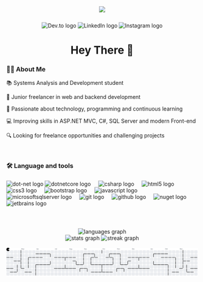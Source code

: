 <div align="center">
  <img height="150" src="https://media0.giphy.com/media/v1.Y2lkPTc5MGI3NjExcXkwbXMxOWRpZGFhNzY5ZHZxZzV3bDk4NmM1amMzNWN3ZzB6NTJnMCZlcD12MV9pbnRlcm5hbF9naWZfYnlfaWQmY3Q9cw/f7omQNmgiyjj5sffvZ/giphy.gif"  />
</div>

###

<div align="center">
  <a href="https://dev.to/mrbarszcz" style="text-decoration: none;">
    <img src="https://img.shields.io/static/v1?message=Dev.to&logo=dev.to&label=&color=0A0A0A&logoColor=white&labelColor=&style=for-the-badge" height="25" alt="Dev.to logo" />
  </a>
  <a href="https://www.linkedin.com/in/marcos-barszcz" style="text-decoration: none;">
    <img src="https://img.shields.io/static/v1?message=LinkedIn&logo=linkedin&label=&color=0077B5&logoColor=white&labelColor=&style=for-the-badge" height="25" alt="LinkedIn logo" />
  </a>
  <a href="https://www.instagram.com/kinho_mar" style="text-decoration: none;">
    <img src="https://img.shields.io/static/v1?message=Instagram&logo=instagram&label=&color=E4405F&logoColor=white&labelColor=&style=for-the-badge" height="25" alt="Instagram logo" />
  </a>
</div>


<div align="center">
  <h1>Hey There 👋</h1>
</div>

###

<h3 align="left">🧑‍💻 About Me</h2>

📚 Systems Analysis and Development student

🎯 Junior freelancer in web and backend development

🚀 Passionate about technology, programming and continuous learning

💻 Improving skills in ASP.NET MVC, C#, SQL Server and modern Front-end

🔍 Looking for freelance opportunities and challenging projects

<br>

<h3 align="left">🛠 Language and tools</h3>

###

<div align="left">
  <img src="https://cdn.jsdelivr.net/gh/devicons/devicon/icons/dot-net/dot-net-plain-wordmark.svg" height="40" alt="dot-net logo"  />
  <img src="https://cdn.jsdelivr.net/gh/devicons/devicon/icons/dotnetcore/dotnetcore-original.svg" height="40" alt="dotnetcore logo"  />
  <img width="12" />
  <img src="https://cdn.jsdelivr.net/gh/devicons/devicon/icons/csharp/csharp-original.svg" height="40" alt="csharp logo"  />
  <img width="12" />
  <img src="https://cdn.jsdelivr.net/gh/devicons/devicon/icons/html5/html5-original.svg" height="40" alt="html5 logo"  />
  <img width="12" />
  <img src="https://cdn.jsdelivr.net/gh/devicons/devicon/icons/css3/css3-original.svg" height="40" alt="css3 logo"  />
  <img width="12" />
  <img src="https://cdn.jsdelivr.net/gh/devicons/devicon/icons/bootstrap/bootstrap-original.svg" height="40" alt="bootstrap logo"  />
  <img width="12" />
  <img src="https://cdn.jsdelivr.net/gh/devicons/devicon/icons/javascript/javascript-original.svg" height="40" alt="javascript logo"  />
  <img width="12" />
  <img src="https://cdn.jsdelivr.net/gh/devicons/devicon/icons/microsoftsqlserver/microsoftsqlserver-plain.svg" height="40" alt="microsoftsqlserver logo"  />
  <img width="12" />
  <img src="https://cdn.jsdelivr.net/gh/devicons/devicon/icons/git/git-original.svg" height="40" alt="git logo"  />
  <img width="12" />
  <img src="https://cdn.jsdelivr.net/gh/devicons/devicon/icons/github/github-original.svg" height="40" alt="github logo"  />
  <img width="12" />
  <img src="https://cdn.jsdelivr.net/gh/devicons/devicon/icons/nuget/nuget-original.svg" height="40" alt="nuget logo"  />
  <img width="12" />
  <img src="https://cdn.jsdelivr.net/gh/devicons/devicon/icons/jetbrains/jetbrains-original.svg" height="40" alt="jetbrains logo"  />
</div>

<br>


###

<br clear="both">

<div align="center">
  <img src="https://github-readme-stats.vercel.app/api/top-langs?username=MrBarszcz&locale=en&hide_title=false&layout=compact&card_width=320&langs_count=7&theme=gotham&hide_border=false&order=2" height="190" alt="languages graph"  />
</div>



<div align="center">
  <img src="https://github-readme-stats.vercel.app/api?username=MrBarszcz&hide_title=false&hide_rank=false&show_icons=true&include_all_commits=true&count_private=true&disable_animations=false&theme=gotham&locale=en&hide_border=false&order=1&custom_title=GitHub%20Stats" height="162" alt="stats graph"  />

  <img src="https://streak-stats.demolab.com?user=MrBarszcz&locale=en&mode=daily&theme=gotham&hide_border=false&border_radius=5&date_format=M%20j%5B,%20Y%5D&order=3" height="162" alt="streak graph"  />
</div>

<br>

<picture>
  <source media="(prefers-color-scheme: dark)" srcset="https://raw.githubusercontent.com/MrBarszcz/MrBarszcz/output/pacman-contribution-graph-dark.svg">
  <source media="(prefers-color-scheme: light)" srcset="https://raw.githubusercontent.com/MrBarszcz/MrBarszcz/output/pacman-contribution-graph.svg">
  <img alt="pacman contribution graph" src="https://raw.githubusercontent.com/MrBarszcz/MrBarszcz/output/pacman-contribution-graph.svg">
</picture>
